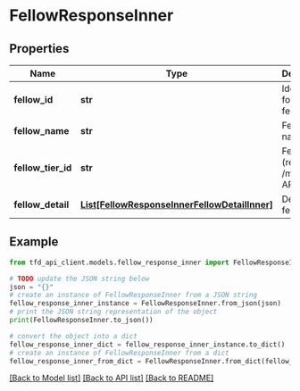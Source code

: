 # FellowResponseInner


## Properties

Name | Type | Description | Notes
------------ | ------------- | ------------- | -------------
**fellow_id** | **str** | Identifier for the fellow | [optional] 
**fellow_name** | **str** | Fellow name | [optional] 
**fellow_tier_id** | **str** | Fellow level (refer to /meta/tier API) | [optional] 
**fellow_detail** | [**List[FellowResponseInnerFellowDetailInner]**](FellowResponseInnerFellowDetailInner.md) | Details by fellow level | [optional] 

## Example

```python
from tfd_api_client.models.fellow_response_inner import FellowResponseInner

# TODO update the JSON string below
json = "{}"
# create an instance of FellowResponseInner from a JSON string
fellow_response_inner_instance = FellowResponseInner.from_json(json)
# print the JSON string representation of the object
print(FellowResponseInner.to_json())

# convert the object into a dict
fellow_response_inner_dict = fellow_response_inner_instance.to_dict()
# create an instance of FellowResponseInner from a dict
fellow_response_inner_from_dict = FellowResponseInner.from_dict(fellow_response_inner_dict)
```
[[Back to Model list]](../README.md#documentation-for-models) [[Back to API list]](../README.md#documentation-for-api-endpoints) [[Back to README]](../README.md)


